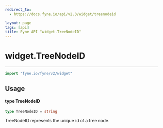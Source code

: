 ```yaml
---
redirect_to:
  - https://docs.fyne.io/api/v2.3/widget/treenodeid

layout: page
tags: [api]
title: Fyne API "widget.TreeNodeID"
---
```



# widget.TreeNodeID
---
```go
import "fyne.io/fyne/v2/widget"
```

## Usage

#### type TreeNodeID

```go
type TreeNodeID = string
```

TreeNodeID represents the unique id of a tree node.

